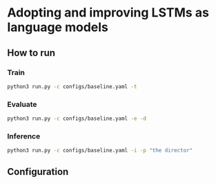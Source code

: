 # Adopting and improving LSTMs as language models

## How to run

### Train

```bash
python3 run.py -c configs/baseline.yaml -t
```

### Evaluate

```bash
python3 run.py -c configs/baseline.yaml -e -d
```

### Inference

```bash
python3 run.py -c configs/baseline.yaml -i -p "the director"
```

## Configuration